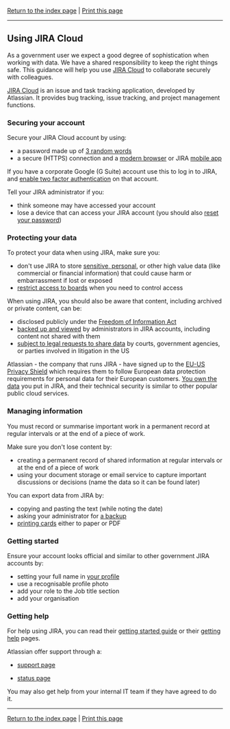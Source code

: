 [Return to the index page](/using-cloud/help-for-end-users/) | [Print this page](https://gitprint.com/alphagov/using-cloud/blob/master/help-for-end-users/JIRA-Cloud/Using-JIRA-Cloud-securely.md)

***

## Using JIRA Cloud

As a government user we expect a good degree of sophistication when working with data. We have a shared responsibility to keep the right things safe. This guidance will help you use [JIRA Cloud](https://www.atlassian.com/software/jira/features) to collaborate securely with colleagues.

[JIRA Cloud](https://www.atlassian.com/software/jira) is an issue and task tracking application, developed by Atlassian. It provides bug tracking, issue tracking, and project management functions.

### Securing your account

Secure your JIRA Cloud account by using:

- a password made up of [3 random words](https://www.ncsc.gov.uk/blog-post/three-random-words-or-thinkrandom-0)
- a secure (HTTPS) connection and a [modern browser](https://whatbrowser.org) or JIRA [mobile app](https://www.atlassian.com/software/jira/mobile-app)

If you have a corporate Google (G Suite) account use this to log in to JIRA, and [enable two factor authentication](https://www.google.com/landing/2step/) on that account.

Tell your JIRA administrator if you:

- think someone may have accessed your account
- lose a device that can access your JIRA account (you should also [reset your password](https://id.atlassian.com/login/resetpassword))

### Protecting your data

To protect your data when using JIRA, make sure you:

- don&#39;t use JIRA to store [sensitive, personal](https://ico.org.uk/for-organisations/guide-to-data-protection/key-definitions/), or other high value data (like commercial or financial information) that could cause harm or embarrassment if lost or exposed
- [restrict access to boards](https://confluence.atlassian.com/agile/jira-agile-user-s-guide/configuring-a-board#ConfiguringaBoard-Sharingaboard) when you need to control access

When using JIRA, you should also be aware that content, including archived or private content, can be:

- disclosed publicly under the [Freedom of Information Act](https://ico.org.uk/for-organisations/guide-to-freedom-of-information/what-is-the-foi-act/)
- [backed up and viewed](https://confluence.atlassian.com/adminjiracloud/exporting-issues-776636787.html) by administrators in JIRA accounts, including content not shared with them
- [subject to legal requests to share data](https://www.atlassian.com/legal/privacy-policy) by courts, government agencies, or parties involved in litigation in the US

Atlassian - the company that runs JIRA - have signed up to the [EU-US Privacy Shield](https://www.atlassian.com/legal/privacy-policy) which requires them to follow European data protection requirements for personal data for their European customers. [You own the data](https://www.atlassian.com/legal/privacy-policy) you put in JIRA, and their technical security is similar to other popular public cloud services.

### Managing information

You must record or summarise important work in a permanent record at regular intervals or at the end of a piece of work.

Make sure you don't lose content by:

- creating a permanent record of shared information at regular intervals or at the end of a piece of work
- using your document storage or email service to capture important discussions or decisions (name the data so it can be found later)

You can export data from JIRA by:

- copying and pasting the text (while noting the date)
- asking your administrator for [a backup](https://confluence.atlassian.com/adminjiracloud/exporting-issues-776636787.html)
- [printing cards](https://confluence.atlassian.com/jirasoftwarecloud/printing-issue-cards-785332012.html) either to paper or PDF

### Getting started

Ensure your account looks official and similar to other government JIRA accounts by:

- setting your full name in [your profile](https://id.atlassian.com/profile)
- use a recognisable profile photo
- add your role to the Job title section
- add your organisation

### Getting help

For help using JIRA, you can read their [getting started guide](https://confluence.atlassian.com/get-started-with-jira-software/get-started-with-jira-software-844502163.html) or their [getting help](https://confluence.atlassian.com/jirasoftwarecloud/getting-help-764478193.html) pages.

Atlassian offer support through a:

- [support page](https://support.atlassian.com/)

- [status page](http://status.atlassian.com/)

You may also get help from your internal IT team if they have agreed to do it.

***

[Return to the index page](/using-cloud/help-for-end-users/) | [Print this page](https://gitprint.com/alphagov/using-cloud/blob/master/help-for-end-users/JIRA-Cloud/Using-JIRA-Cloud-securely.md)
